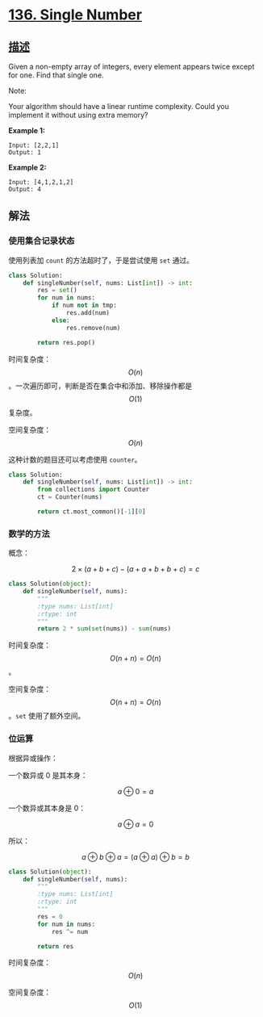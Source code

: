# [136. Single Number](https://leetcode.com/problems/single-number/)

## [描述](https://leetcode.com/problems/single-number/)

Given a non-empty array of integers, every element appears twice except for one. Find that single one.

Note:

Your algorithm should have a linear runtime complexity. Could you implement it without using extra memory?

**Example 1:**

```text
Input: [2,2,1]
Output: 1
```

**Example 2:**

```text
Input: [4,1,2,1,2]
Output: 4
```

## 解法

### 使用集合记录状态

使用列表加 `count` 的方法超时了，于是尝试使用 `set` 通过。

```python
class Solution:
    def singleNumber(self, nums: List[int]) -> int:
        res = set()
        for num in nums:
            if num not in tmp:
                res.add(num)
            else:
                res.remove(num)

        return res.pop()
```

时间复杂度： $$O(n)$$。一次遍历即可，判断是否在集合中和添加、移除操作都是 $$O(1)$$ 复杂度。

空间复杂度： $$O(n)$$

这种计数的题目还可以考虑使用 `counter`。

```python
class Solution:
    def singleNumber(self, nums: List[int]) -> int:
        from collections import Counter
        ct = Counter(nums)

        return ct.most_common()[-1][0]
```

### 数学的方法

概念：

$$ 2 \times (a + b + c)−( a + a + b + b + c) = c $$

```python
class Solution(object):
    def singleNumber(self, nums):
        """
        :type nums: List[int]
        :rtype: int
        """
        return 2 * sum(set(nums)) - sum(nums)
```

时间复杂度：$$ O(n + n) = O(n) $$。

空间复杂度：$$ O(n + n) = O(n) $$。`set` 使用了额外空间。

### 位运算

根据异或操作：

一个数异或 0 是其本身：

$$ a \oplus 0 = a $$

一个数异或其本身是 0：

$$ a \oplus a = 0 $$

所以：

$$ a \oplus b \oplus a = (a \oplus a) \oplus b = b $$

```python
class Solution(object):
    def singleNumber(self, nums):
        """
        :type nums: List[int]
        :rtype: int
        """
        res = 0
        for num in nums:
            res ^= num

        return res
```

时间复杂度：$$ O(n) $$

空间复杂度：$$ O(1) $$